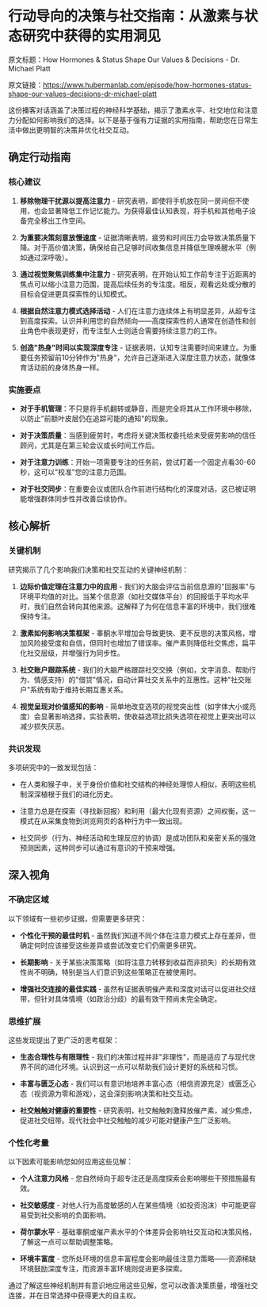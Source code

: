 # 行动导向的决策与社交指南：从激素与状态研究中获得的实用洞见

原文标题：How Hormones & Status Shape Our Values & Decisions - Dr. Michael Platt

原文链接：https://www.hubermanlab.com/episode/how-hormones-status-shape-our-values-decisions-dr-michael-platt

这份播客对话涵盖了决策过程的神经科学基础，揭示了激素水平、社交地位和注意力分配如何影响我们的选择。以下是基于强有力证据的实用指南，帮助您在日常生活中做出更明智的决策并优化社交互动。

## 确定行动指南

### 核心建议

1. **移除物理干扰源以提高注意力** - 研究表明，即使将手机放在同一房间但不使用，也会显著降低工作记忆能力。为获得最佳认知表现，将手机和其他电子设备完全移出工作空间。

2. **为重要决策刻意放慢速度** - 证据清晰表明，疲劳和时间压力会导致决策质量下降。对于高价值决策，确保给自己足够时间收集信息并降低生理唤醒水平（例如通过深呼吸）。

3. **通过视觉聚焦训练集中注意力** - 研究表明，在开始认知工作前专注于近距离的焦点可以缩小注意力范围，提高后续任务的专注度。相反，观看远处或分散的目标会促进更具探索性的认知模式。

4. **根据自然注意力模式选择活动** - 人们在注意力连续体上有明显差异，从超专注到高度探索。认识并利用您的自然倾向——高度探索性的人通常在创造性和创业角色中表现更好，而专注型人士则适合需要持续注意力的工作。

5. **创造"热身"时间以实现深度专注** - 证据表明，认知专注需要时间来建立。为重要任务预留前10分钟作为"热身"，允许自己逐渐进入深度注意力状态，就像体育活动前的身体热身一样。

### 实施要点

- **对于手机管理**：不只是将手机翻转或静音，而是完全将其从工作环境中移除，以防止"前额叶皮层仍在追踪可能的通知"的现象。

- **对于决策质量**：当感到疲劳时，考虑将关键决策权委托给未受疲劳影响的信任顾问，尤其是在第三轮会议或长时间工作后。

- **对于注意力训练**：开始一项需要专注的任务前，尝试盯着一个固定点看30-60秒，这可以"校准"您的注意力范围。

- **对于社交同步**：在重要会议或团队合作前进行结构化的深度对话，这已被证明能增强群体同步性并改善后续协作。

## 核心解析

### 关键机制

研究揭示了几个影响我们决策和社交互动的关键神经机制：

1. **边际价值定理在注意力中的应用** - 我们的大脑会评估当前信息源的"回报率"与环境平均值的对比。当某个信息源（如社交媒体平台）的回报低于平均水平时，我们自然会转向其他来源。这解释了为何在信息丰富的环境中，我们很难保持专注。

2. **激素如何影响决策框架** - 睾酮水平增加会导致更快、更不反思的决策风格，增加风险接受度和自信，但同时也增加了错误率。催产素则降低社交焦虑，扁平化社交层级，并增强行为同步性。

3. **社交账户跟踪系统** - 我们的大脑严格跟踪社交交换（例如，文字消息、帮助行为、情感支持）的"借贷"情况，自动计算社交关系中的互惠性。这种"社交账户"系统有助于维持长期互惠关系。

4. **视觉呈现对价值感知的影响** - 简单地改变选项的视觉突出性（如字体大小或亮度）会显著影响选择，实验表明，使收益选项比损失选项在视觉上更突出可以减少损失厌恶。

### 共识发现

多项研究中的一致发现包括：

- 在人类和猴子中，关于身份价值和社交结构的神经处理惊人相似，表明这些机制深深植根于我们的进化历史。

- 注意力总是在探索（寻找新回报）和利用（最大化现有资源）之间权衡，这一模式在从采集食物到浏览网页的各种行为中一致出现。

- 社交同步（行为、神经活动和生理反应的协调）是成功团队和亲密关系的强效预测因素，这种同步可以通过有意识的干预来增强。

## 深入视角

### 不确定区域

以下领域有一些初步证据，但需要更多研究：

- **个性化干预的最佳时机** - 虽然我们知道不同个体在注意力模式上存在差异，但确定何时应该接受这些差异或尝试改变它们仍需更多研究。

- **长期影响** - 关于某些决策策略（如将注意力转移到收益而非损失）的长期有效性尚不明确，特别是当人们意识到这些策略正在被使用时。

- **增强社交连接的最佳实践** - 虽然有证据表明催产素和深度对话可以促进社交纽带，但针对具体情境（如政治分歧）的最有效干预尚未完全确定。

### 思维扩展

这些发现提出了更广泛的思考框架：

- **生态合理性与有限理性** - 我们的决策过程并非"非理性"，而是适应了与现代世界不同的进化环境。认识到这一点可以帮助我们设计更好的系统和习惯。

- **丰富与匮乏心态** - 我们可以有意识地培养丰富心态（相信资源充足）或匮乏心态（视资源为零和游戏），这会深刻影响决策和社交互动。

- **社交触触对健康的重要性** - 研究表明，社交触触刺激释放催产素，减少焦虑，促进社交纽带。现代社会中社交触触的减少可能对健康产生广泛影响。

### 个性化考量

以下因素可能影响您如何应用这些见解：

- **个人注意力风格** - 您自然倾向于超专注还是高度探索会影响哪些干预措施最有效。

- **社交敏感度** - 对他人行为高度敏感的人在某些情境（如投资泡沫）中可能更容易受到社交影响的负面影响。

- **荷尔蒙水平** - 基础睾酮或催产素水平的个体差异会影响社交互动和决策风格，了解这一点可以帮助调整策略。

- **环境丰富度** - 您所处环境的信息丰富程度会影响最佳注意力策略——资源稀缺环境鼓励深度专注，而资源丰富环境则促进更多探索。

通过了解这些神经机制并有意识地应用这些见解，您可以改善决策质量，增强社交连接，并在日常选择中获得更大的自主权。
